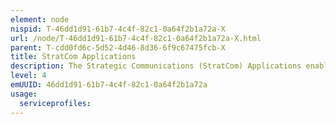 ```yaml
---
element: node
nispid: T-46dd1d91-61b7-4c4f-82c1-0a64f2b1a72a-X
url: /node/T-46dd1d91-61b7-4c4f-82c1-0a64f2b1a72a-X.html
parent: T-cdd0fd6c-5d52-4d46-8d36-6f9c67475fcb-X
title: StratCom Applications
description: The Strategic Communications (StratCom) Applications enable users to collect, process, present and distribute information that supports the coordinated and appropriate use of NATO communications activities and capabilities on behalf of the Alliance policies, operations and activities, and in order to advance NATO's aims. The aim of NATO StratCom is to ensure that NATO audiences whether in the Nations or in a region where NATO operation is taking place, either friendly or adversarial, receives truthful, accurate and timely information that will allow them to understand and assess the Alliance’s actions and intentions. The list of associated disciplines includes Public Diplomacy, Public Affairs (PA), Military Public Affairs, Information Operations (Info Ops), Psychological Operations (PSYOPS).
level: 4
emUUID: 46dd1d91-61b7-4c4f-82c1-0a64f2b1a72a
usage:
  serviceprofiles:
---
```

